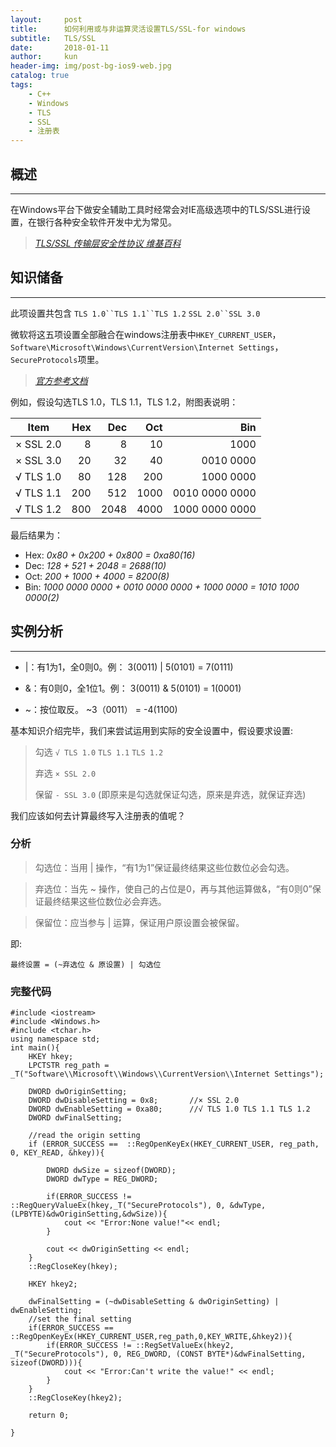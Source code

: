 ```yaml
---
layout:     post
title:      如何利用或与非运算灵活设置TLS/SSL-for windows
subtitle:   TLS/SSL
date:       2018-01-11
author:     kun
header-img: img/post-bg-ios9-web.jpg
catalog: true
tags:
    - C++
    - Windows
    - TLS
    - SSL
    - 注册表
---
```



## 概述
***
在Windows平台下做安全辅助工具时经常会对IE高级选项中的TLS/SSL进行设置，在银行各种安全软件开发中尤为常见。

> _[TLS/SSL 传输层安全性协议 维基百科](https://zh.wikipedia.org/wiki/%E5%82%B3%E8%BC%B8%E5%B1%A4%E5%AE%89%E5%85%A8%E6%80%A7%E5%8D%94%E5%AE%9A)_

## 知识储备
***
此项设置共包含
`TLS 1.0``TLS 1.1``TLS 1.2`
`SSL 2.0``SSL 3.0`

微软将这五项设置全部融合在windows注册表中`HKEY_CURRENT_USER`，`Software\Microsoft\Windows\CurrentVersion\Internet Settings`，`SecureProtocols`项里。
> _[官方参考文档](https://support.microsoft.com/en-us/help/3140245/update-to-enable-tls-1-1-and-tls-1-2-as-a-default-secure-protocols-in)_

例如，假设勾选TLS 1.0，TLS 1.1，TLS 1.2，附图表说明：

|  Item   | Hex | Dec | Oct |     Bin      |
|:-------:|----:|----:|----:|-------------:|
|× SSL 2.0|    8|    8|   10|          1000|
|× SSL 3.0|   20|   32|   40|     0010 0000|
|√ TLS 1.0|   80|  128|  200|     1000 0000|
|√ TLS 1.1|  200|  512| 1000|0010 0000 0000|
|√ TLS 1.2|  800| 2048| 4000|1000 0000 0000|

最后结果为：
* Hex: *0x80 + 0x200 + 0x800 = 0xa80(16)*
* Dec: *128 + 521 + 2048 = 2688(10)*
* Oct: *200 + 1000 + 4000 = 8200(8)*
* Bin: *1000 0000 0000 + 0010 0000 0000 + 1000 0000 = 1010 1000 0000(2)*

## 实例分析
***
* \|：有1为1，全0则0。例：
	3(0011) | 5(0101) = 7(0111)

* &：有0则0，全1位1。例：
	3(0011) & 5(0101) = 1(0001)

* ~：按位取反。
	~3（0011） = -4(1100)

基本知识介绍完毕，我们来尝试运用到实际的安全设置中，假设要求设置:

> 勾选 `√ TLS 1.0`  `TLS 1.1`  `TLS 1.2`
> 
> 弃选 `× SSL 2.0`
> 
> 保留 `- SSL 3.0` (即原来是勾选就保证勾选，原来是弃选，就保证弃选)

我们应该如何去计算最终写入注册表的值呢？

### 分析
> 勾选位：当用 \| 操作，“有1为1”保证最终结果这些位数位必会勾选。

> 弃选位：当先 ~ 操作，使自己的占位是0，再与其他运算做&，“有0则0”保证最终结果这些位数位必会弃选。

> 保留位：应当参与 \| 运算，保证用户原设置会被保留。

即:

`最终设置 = (~弃选位 & 原设置) | 勾选位`

### 完整代码

```
#include <iostream> 
#include <Windows.h> 
#include <tchar.h>
using namespace std;
int main(){
    HKEY hkey;
    LPCTSTR reg_path = _T("Software\\Microsoft\\Windows\\CurrentVersion\\Internet Settings");

    DWORD dwOriginSetting;
    DWORD dwDisableSetting = 0x8;       //× SSL 2.0
    DWORD dwEnableSetting = 0xa80;      //√ TLS 1.0 TLS 1.1 TLS 1.2
    DWORD dwFinalSetting;
    
    //read the origin setting
    if (ERROR_SUCCESS ==  ::RegOpenKeyEx(HKEY_CURRENT_USER, reg_path, 0, KEY_READ, &hkey)){
        
        DWORD dwSize = sizeof(DWORD);
        DWORD dwType = REG_DWORD;

        if(ERROR_SUCCESS != ::RegQueryValueEx(hkey,_T("SecureProtocols"), 0, &dwType, (LPBYTE)&dwOriginSetting,&dwSize)){
            cout << "Error:None value!"<< endl;
        }

        cout << dwOriginSetting << endl;
    }
    ::RegCloseKey(hkey);

    HKEY hkey2;

    dwFinalSetting = (~dwDisableSetting & dwOriginSetting) | dwEnableSetting;
    //set the final setting
    if(ERROR_SUCCESS == ::RegOpenKeyEx(HKEY_CURRENT_USER,reg_path,0,KEY_WRITE,&hkey2)){
        if(ERROR_SUCCESS != ::RegSetValueEx(hkey2, _T("SecureProtocols"), 0, REG_DWORD, (CONST BYTE*)&dwFinalSetting, sizeof(DWORD))){
            cout << "Error:Can't write the value!" << endl;
        }
    }
    ::RegCloseKey(hkey2);

    return 0;

}
```
